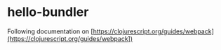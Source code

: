 # hello-bundler

Following documentation on [https://clojurescript.org/guides/webpack](https://clojurescript.org/guides/webpack])
